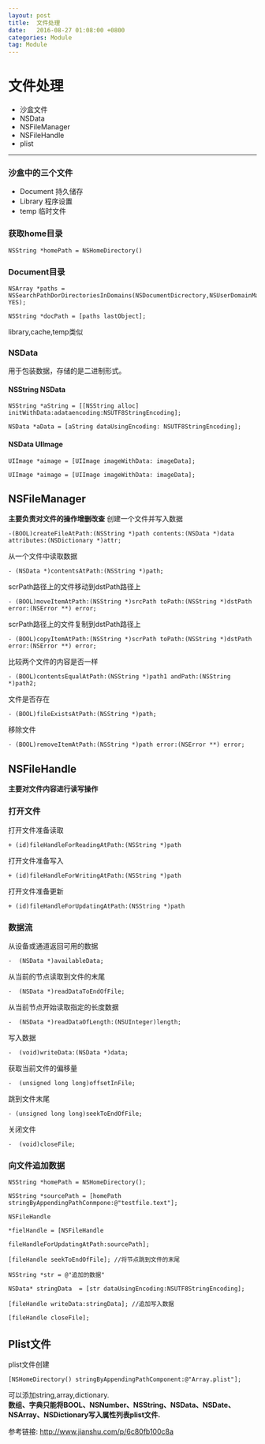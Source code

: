 ```yaml
---
layout: post
title:  文件处理
date:   2016-08-27 01:08:00 +0800
categories: Module
tag: Module
---
```


# 文件处理    

* 沙盒文件
* NSData
* NSFileManager
* NSFileHandle
* plist  
---
### 沙盒中的三个文件  

* Document  持久储存
* Library 程序设置
* temp  临时文件

### 获取home目录  
```
NSString *homePath = NSHomeDirectory()
```    

### Document目录  
```
NSArray *paths = NSSearchPathDorDirectoriesInDomains(NSDocumentDicrectory,NSUserDomainMark, YES);

NSString *docPath = [paths lastObject];
```  

library,cache,temp类似

### NSData  
用于包装数据，存储的是二进制形式。
#### NSString NSData
```
NSString *aString = [[NSString alloc] initWithData:adataencoding:NSUTF8StringEncoding];
```

```
NSData *aData = [aString dataUsingEncoding: NSUTF8StringEncoding];
```  
#### NSData UIImage  
```
UIImage *aimage = [UIImage imageWithData: imageData];
```  
```
UIImage *aimage = [UIImage imageWithData: imageData];
```
## NSFileManager  
**主要负责对文件的操作增删改查**
创建一个文件并写入数据
```
-(BOOL)createFileAtPath:(NSString *)path contents:(NSData *)data attributes:(NSDictionary *)attr;
```  
从一个文件中读取数据  
```
- (NSData *)contentsAtPath:(NSString *)path;
```  
scrPath路径上的文件移动到dstPath路径上
```
- (BOOL)moveItemAtPath:(NSString *)srcPath toPath:(NSString *)dstPath error:(NSError **) error;
```
scrPath路径上的文件复制到dstPath路径上
```
- (BOOL)copyItemAtPath:(NSString *)scrPath toPath:(NSString *)dstPath error:(NSError **) error;
```
比较两个文件的内容是否一样
```
- (BOOL)contentsEqualAtPath:(NSString *)path1 andPath:(NSString *)path2;
```
文件是否存在
```
- (BOOL)fileExistsAtPath:(NSString *)path;
```
移除文件
```
- (BOOL)removeItemAtPath:(NSString *)path error:(NSError **) error;
```
## NSFileHandle  
**主要对文件内容进行读写操作**
### 打开文件
打开文件准备读取  
```
+ (id)fileHandleForReadingAtPath:(NSString *)path
```
打开文件准备写入
```
+ (id)fileHandleForWritingAtPath:(NSString *)path
```

打开文件准备更新
```
+ (id)fileHandleForUpdatingAtPath:(NSString *)path
```
### 数据流
从设备或通道返回可用的数据
```
-  (NSData *)availableData;
```
从当前的节点读取到文件的末尾
```
-  (NSData *)readDataToEndOfFile;
```
从当前节点开始读取指定的长度数据
```
-  (NSData *)readDataOfLength:(NSUInteger)length;
```
写入数据  
```
-  (void)writeData:(NSData *)data;
```
获取当前文件的偏移量
```
-  (unsigned long long)offsetInFile;
```  
跳到文件末尾
```
- (unsigned long long)seekToEndOfFile;
```
关闭文件
```
-  (void)closeFile;
```
### 向文件追加数据  
```
NSString *homePath = NSHomeDirectory();

NSString *sourcePath = [homePath stringByAppendingPathConmpone:@"testfile.text"];

NSFileHandle

*fielHandle = [NSFileHandle

fileHandleForUpdatingAtPath:sourcePath];

[fileHandle seekToEndOfFile]; //将节点跳到文件的末尾

NSString *str = @"追加的数据"

NSData* stringData  = [str dataUsingEncoding:NSUTF8StringEncoding];

[fileHandle writeData:stringData]; //追加写入数据

[fileHandle closeFile];
```
## Plist文件
plist文件创建
```
[NSHomeDirectory() stringByAppendingPathComponent:@"Array.plist"];
```
可以添加string,array,dictionary.  
**数组、字典只能将BOOL、NSNumber、NSString、NSData、NSDate、NSArray、NSDictionary写入属性列表plist文件.**


 参考链接: <http://www.jianshu.com/p/6c80fb100c8a>
